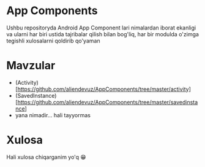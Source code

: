 # App Components

Ushbu repositoryda Android App Component lari nimalardan iborat ekanligi va ularni har biri ustida tajribalar qilish bilan bog'liq, har bir modulda o'zimga tegishli xulosalarni qoldirib qo'yaman

# Mavzular

* (Activity)[https://github.com/aliendevuz/AppComponents/tree/master/activity]
* (SavedInstance)[https://github.com/aliendevuz/AppComponents/tree/master/savedinstance]
* yana nimadir... hali tayyormas

# Xulosa

Hali xulosa chiqarganim yo'q 😁

